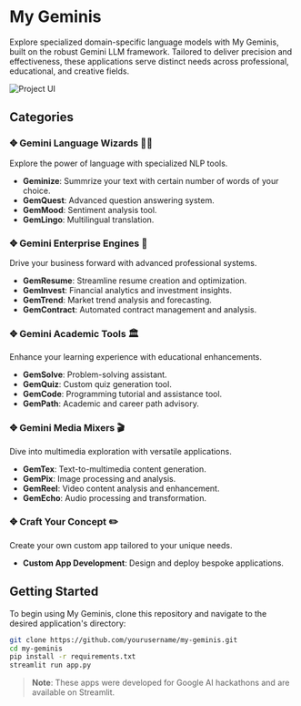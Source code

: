 # My Geminis

Explore specialized domain-specific language models with My Geminis, built on the robust Gemini LLM framework. Tailored to deliver precision and effectiveness, these applications serve distinct needs across professional, educational, and creative fields.


![Project UI](https://i.ibb.co/YZ2yyW6/Screenshot-2024-05-03-at-12-05-42-AM.png)



## Categories

### ✥ Gemini Language Wizards 🧙‍♂️
Explore the power of language with specialized NLP tools.
- **Geminize**: Summrize your text with certain number of words of your choice.
- **GemQuest**: Advanced question answering system.
- **GemMood**: Sentiment analysis tool.
- **GemLingo**: Multilingual translation.

### ✥ Gemini Enterprise Engines 🚀
Drive your business forward with advanced professional systems.
- **GemResume**: Streamline resume creation and optimization.
- **GemInvest**: Financial analytics and investment insights.
- **GemTrend**: Market trend analysis and forecasting.
- **GemContract**: Automated contract management and analysis.

### ✥ Gemini Academic Tools 🏛️
Enhance your learning experience with educational enhancements.
- **GemSolve**: Problem-solving assistant.
- **GemQuiz**: Custom quiz generation tool.
- **GemCode**: Programming tutorial and assistance tool.
- **GemPath**: Academic and career path advisory.

### ✥ Gemini Media Mixers 🎬
Dive into multimedia exploration with versatile applications.
- **GemTex**: Text-to-multimedia content generation.
- **GemPix**: Image processing and analysis.
- **GemReel**: Video content analysis and enhancement.
- **GemEcho**: Audio processing and transformation.

### ✥ Craft Your Concept ✏️
Create your own custom app tailored to your unique needs.
- **Custom App Development**: Design and deploy bespoke applications.

## Getting Started

To begin using My Geminis, clone this repository and navigate to the desired application's directory:

```bash
git clone https://github.com/yourusername/my-geminis.git
cd my-geminis
pip install -r requirements.txt
streamlit run app.py
```

> **Note**: These apps were developed for Google AI hackathons and are available on Streamlit.

